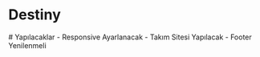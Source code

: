 <h1>Destiny</h1>
# Yapılacaklar
- Responsive Ayarlanacak
- Takım Sitesi Yapılacak
- Footer Yenilenmeli
